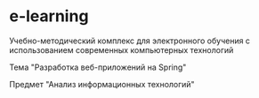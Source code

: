 # e-learning
Учебно-методический комплекс для электронного обучения с использованием современных компьютерных технологий

Тема "Разработка веб-приложений на Spring"

Предмет "Анализ информационных технологий"

